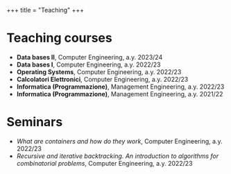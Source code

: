 +++
title = "Teaching"
+++
# Teaching courses

- **Data bases II**, Computer Engineering, a.y. 2023/24
- **Data bases I**, Computer Engineering, a.y. 2022/23
- **Operating Systems**, Computer Engineering, a.y. 2022/23
- **Calcolatori Elettronici**, Computer Engineering, a.y. 2022/23
- **Informatica (Programmazione)**, Management Engineering, a.y. 2022/23
- **Informatica (Programmazione)**, Management Engineering, a.y. 2021/22

# Seminars

- *What are containers and how do they work*, Computer Engineering, a.y. 2022/23
- *Recursive and iterative backtracking. An introduction to algorithms for combinatorial problems*, Computer Engineering, a.y. 2022/23
